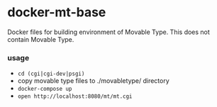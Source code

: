 docker-mt-base
==============

Docker files for building environment of Movable Type. This does not contain Movable Type.

### usage

* `cd (cgi|cgi-dev|psgi)`
* copy movable type files to ./movabletype/ directory
* `docker-compose up`
* `open http://localhost:8080/mt/mt.cgi`
